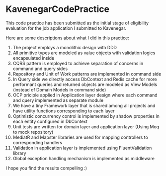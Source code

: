 # KavenegarCodePractice

This code practice has been submitted as the initial stage of eligibility evaluation for the job application I submitted to Kavenegar.

Here are some descriptions about what I did in this practice:

1. The project employs a monolithic design with DDD
2. All primitive types are modeled as value objects with validation logics encapsulated inside
3. CQRS pattern is employed to achieve separation of concerns in command and query sides
4. Repository and Unit of Work patterns are implemented in command side
5. In Query side we directly access DbContext and Redis cache for more performant queries and returned objects are modeled as View Models (instead of Domain Models in command side)
6. OCP priciple applied in Application layer design where each command and query implemented as separate module
7. We have a tiny Framework layer that is shared among all projects and have utility functions corresponding to each layer
8. Optimistic concurrency control is implemented by shadow properties in each entity configured in DbContext
9. Unit tests are written for domain layer and application layer (Using Moq to mock repository)
10. MediatR and Mapster libraries are used for mapping controllers to corresponding handlers
11. Validation in application layer is implemented using FluentValidation library
12. Global exception handling mechanism is implemented as middleware

I hope you find the results compelling :)
